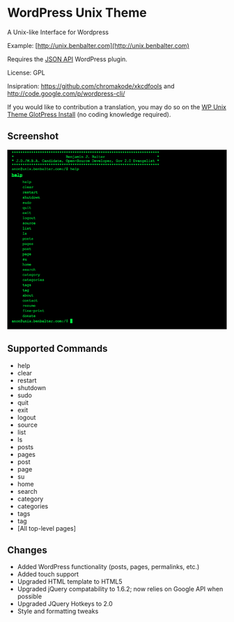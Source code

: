 WordPress Unix Theme
====================

A Unix-like Interface for Wordpress

Example: [http://unix.benbalter.com](http://unix.benbalter.com)

Requires the [JSON API](http://wordpress.org/extend/plugins/json-api/) WordPress plugin.

License: GPL

Insipration: https://github.com/chromakode/xkcdfools and http://code.google.com/p/wordpress-cli/

If you would like to contribution a translation, you may do so on the [WP Unix Theme GlotPress Install](http://translations.benbalter.com/) (no coding knowledge required).

Screenshot 
----------

![Screenshot of WordPress Unix Theme](https://github.com/benbalter/wordpress-unix-theme/raw/master/screenshot.png)

Supported Commands
------------------
* help
* clear
* restart
* shutdown
* sudo
* quit
* exit
* logout
* source
* list
* ls
* posts
* pages
* post
* page
* su
* home
* search
* category
* categories
* tags
* tag
* [All top-level pages]

Changes
-------
* Added WordPress functionality (posts, pages, permalinks, etc.)
* Added touch support
* Upgraded HTML template to HTML5
* Upgraded jQuery compatability to 1.6.2; now relies on Google API when possible
* Upgraded JQuery Hotkeys to 2.0
* Style and formatting tweaks